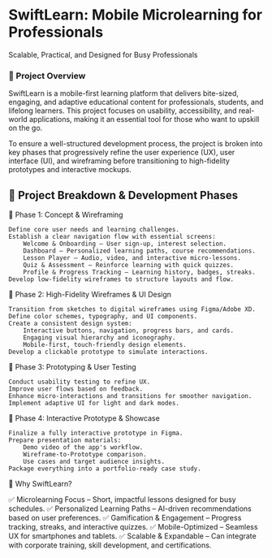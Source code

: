 # SwiftLearn: Mobile Microlearning for Professionals

Scalable, Practical, and Designed for Busy Professionals

<h3>📌 Project Overview</h3>

SwiftLearn is a mobile-first learning platform that delivers bite-sized, engaging, and adaptive educational content for professionals, students, and lifelong learners. This project focuses on usability, accessibility, and real-world applications, making it an essential tool for those who want to upskill on the go.

To ensure a well-structured development process, the project is broken into key phases that progressively refine the user experience (UX), user interface (UI), and wireframing before transitioning to high-fidelity prototypes and interactive mockups.

<h2>🚀 Project Breakdown & Development Phases</h2>

📌 Phase 1: Concept & Wireframing

    Define core user needs and learning challenges.
    Establish a clear navigation flow with essential screens:
        Welcome & Onboarding – User sign-up, interest selection.
        Dashboard – Personalized learning paths, course recommendations.
        Lesson Player – Audio, video, and interactive micro-lessons.
        Quiz & Assessment – Reinforce learning with quick quizzes.
        Profile & Progress Tracking – Learning history, badges, streaks.
    Develop low-fidelity wireframes to structure layouts and flow.

📌 Phase 2: High-Fidelity Wireframes & UI Design

    Transition from sketches to digital wireframes using Figma/Adobe XD.
    Define color schemes, typography, and UI components.
    Create a consistent design system:
        Interactive buttons, navigation, progress bars, and cards.
        Engaging visual hierarchy and iconography.
        Mobile-first, touch-friendly design elements.
    Develop a clickable prototype to simulate interactions.

📌 Phase 3: Prototyping & User Testing

    Conduct usability testing to refine UX.
    Improve user flows based on feedback.
    Enhance micro-interactions and transitions for smoother navigation.
    Implement adaptive UI for light and dark modes.

📌 Phase 4: Interactive Prototype & Showcase

    Finalize a fully interactive prototype in Figma.
    Prepare presentation materials:
        Demo video of the app's workflow.
        Wireframe-to-Prototype comparison.
        Use cases and target audience insights.
    Package everything into a portfolio-ready case study.

🎯 Why SwiftLearn?

✅ Microlearning Focus – Short, impactful lessons designed for busy schedules.
✅ Personalized Learning Paths – AI-driven recommendations based on user preferences.
✅ Gamification & Engagement – Progress tracking, streaks, and interactive quizzes.
✅ Mobile-Optimized – Seamless UX for smartphones and tablets.
✅ Scalable & Expandable – Can integrate with corporate training, skill development, and certifications.
